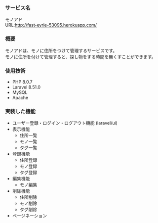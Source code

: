### サービス名
モノアド  
URL:http://fast-eyrie-53095.herokuapp.com/

### 概要
モノアドは、モノに住所をつけて管理するサービスです。  
モノに住所を付けて管理すると、探し物をする時間を無くすことができます。

### 使用技術
- PHP 8.0.7
- Laravel 8.51.0
- MySQL 
- Apache 

### 実装した機能

- ユーザー登録・ログイン・ログアウト機能 (laravel/ui)
- 表示機能
    - 住所一覧
    - モノ一覧
    - タグ一覧
- 登録機能
    - 住所登録
    - モノ登録
    - タグ登録
- 編集機能
    - モノ編集
- 削除機能
    - 住所削除
    - モノ削除
    - タグ削除
- ページネーション
